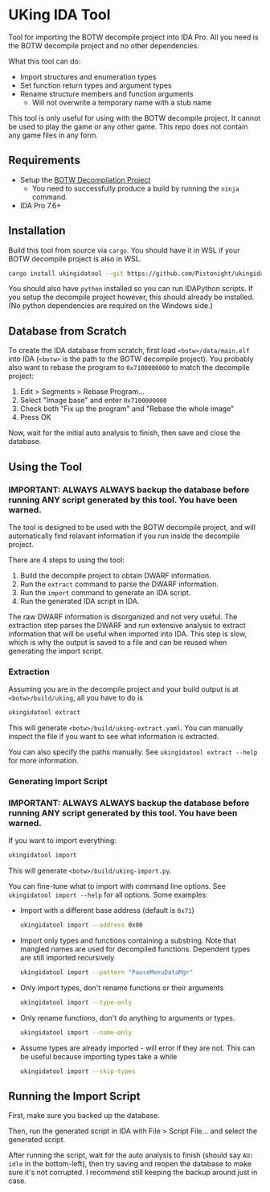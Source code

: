 # UKing IDA Tool
Tool for importing the BOTW decompile project into IDA Pro.
All you need is the BOTW decompile project and no other dependencies.

What this tool can do:
- Import structures and enumeration types
- Set function return types and argument types
- Rename structure members and function arguments
  - Will not overwrite a temporary name with a stub name

This tool is only useful for using with the BOTW decompile project.
It cannot be used to play the game or any other game. This repo does not
contain any game files in any form.

## Requirements
- Setup the [BOTW Decompilation Project](https://botw.link)
  - You need to successfully produce a build by running the `ninja` command.
- IDA Pro 7.6+

## Installation
Build this tool from source via `cargo`. You should have it in WSL if your BOTW
decompile project is also in WSL.
```bash
cargo install ukingidatool --git https://github.com/Pistonight/ukingidatool
```
You should also have `python` installed so you can run IDAPython scripts.
If you setup the decompile project however, this should already be installed.
(No python dependencies are required on the Windows side.)

## Database from Scratch
To create the IDA database from scratch, first load `<botw>/data/main.elf`
into IDA (`<botw>` is the path to the BOTW decompile project).
You probably also want to rebase the program to `0x7100000000` to match the
decompile project:

 1. Edit > Segments > Rebase Program...
 2. Select "Image base" and enter `0x7100000000`
 3. Check both "Fix up the program" and "Rebase the whole image"
 4. Press OK

Now, wait for the initial auto analysis to finish, then save and close the database.

## Using the Tool

### IMPORTANT: ALWAYS ALWAYS backup the database before running ANY script generated by this tool. You have been warned.

The tool is designed to be used with the BOTW decompile project,
and will automatically find relavant information if you run inside the decompile project.

There are 4 steps to using the tool:
1. Build the decompile project to obtain DWARF information.
2. Run the `extract` command to parse the DWARF information.
3. Run the `import` command to generate an IDA script.
4. Run the generated IDA script in IDA.

The raw DWARF information is disorganized and not very useful.
The extraction step parses the DWARF and run extensive analysis to
extract information that will be useful when imported into IDA.
This step is slow, which is why the output is saved to a file
and can be reused when generating the import script.

### Extraction
Assuming you are in the decompile project and your build output is at `<botw>/build/uking`,
all you have to do is
```bash
ukingidatool extract
```
This will generate `<botw>/build/uking-extract.yaml`. You can manually inspect
the file if you want to see what information is extracted.

You can also specify the paths manually. See `ukingidatool extract --help` for more information.

### Generating Import Script

### IMPORTANT: ALWAYS ALWAYS backup the database before running ANY script generated by this tool. You have been warned.

If you want to import everything:
```bash
ukingidatool import
```
This will generate `<botw>/build/uking-import.py`.

You can fine-tune what to import with command line options. 
See `ukingidatool import --help` for all options. Some examples:

- Import with a different base address (default is `0x71`)
  ```bash
  ukingidatool import --address 0x00
  ```
- Import only types and functions containing a substring. Note that mangled names are used for decompiled functions.
  Dependent types are still imported recursively
  ```bash
  ukingidatool import --pattern "PauseMenuDataMgr"
  ```
- Only import types, don't rename functions or their arguments
  ```bash
  ukingidatool import --type-only
  ```
- Only rename functions, don't do anything to arguments or types.
  ```bash
  ukingidatool import --name-only
  ```
- Assume types are already imported - will error if they are not.
  This can be useful because importing types take a while
  ```bash
  ukingidatool import --skip-types
  ```

## Running the Import Script

First, make sure you backed up the database.

Then, run the generated script in IDA with File > Script File... and select the generated script.

After running the script, wait for the auto analysis to finish (should say `AU: idle` in the bottom-left), then try saving and reopen the database to make sure it's not corrupted.
I recommend still keeping the backup around just in case.



